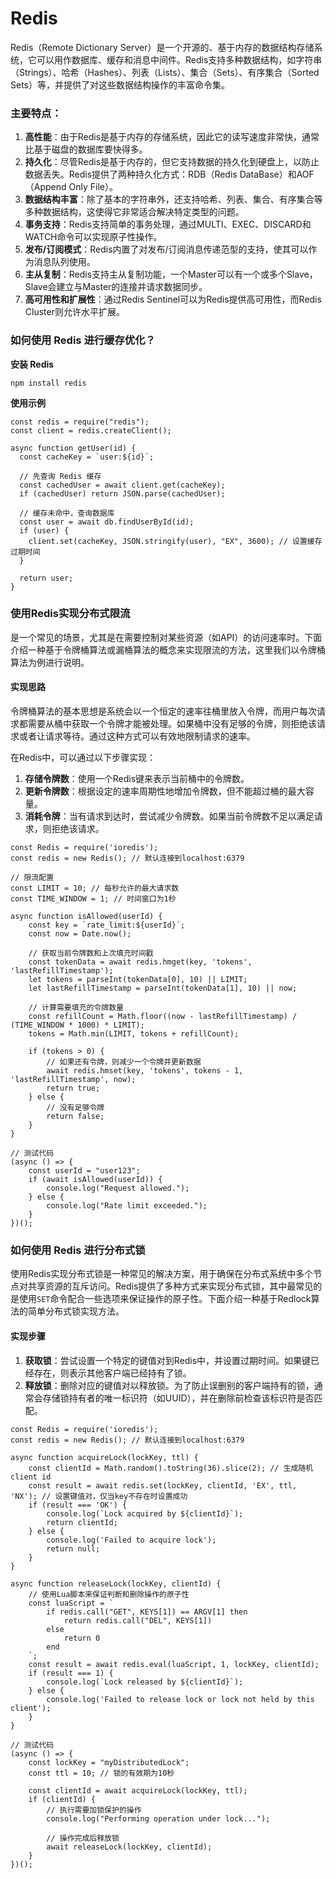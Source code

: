 # Redis

Redis（Remote Dictionary Server）是一个开源的、基于内存的数据结构存储系统，它可以用作数据库、缓存和消息中间件。Redis支持多种数据结构，如字符串（Strings）、哈希（Hashes）、列表（Lists）、集合（Sets）、有序集合（Sorted Sets）等，并提供了对这些数据结构操作的丰富命令集。

### 主要特点：

1. **高性能**：由于Redis是基于内存的存储系统，因此它的读写速度非常快，通常比基于磁盘的数据库要快得多。
2. **持久化**：尽管Redis是基于内存的，但它支持数据的持久化到硬盘上，以防止数据丢失。Redis提供了两种持久化方式：RDB（Redis DataBase）和AOF（Append Only File）。
3. **数据结构丰富**：除了基本的字符串外，还支持哈希、列表、集合、有序集合等多种数据结构，这使得它非常适合解决特定类型的问题。
4. **事务支持**：Redis支持简单的事务处理，通过MULTI、EXEC、DISCARD和WATCH命令可以实现原子性操作。
5. **发布/订阅模式**：Redis内置了对发布/订阅消息传递范型的支持，使其可以作为消息队列使用。
6. **主从复制**：Redis支持主从复制功能，一个Master可以有一个或多个Slave，Slave会建立与Master的连接并请求数据同步。
7. **高可用性和扩展性**：通过Redis Sentinel可以为Redis提供高可用性，而Redis Cluster则允许水平扩展。

### **如何使用 Redis 进行缓存优化？** <a href="#ru-he-shi-yong-redis-jin-xing-huan-cun-you-hua" id="ru-he-shi-yong-redis-jin-xing-huan-cun-you-hua"></a>

**安装 Redis**

```
npm install redis
```

**使用示例**



```
const redis = require("redis");
const client = redis.createClient();

async function getUser(id) {
  const cacheKey = `user:${id}`;

  // 先查询 Redis 缓存
  const cachedUser = await client.get(cacheKey);
  if (cachedUser) return JSON.parse(cachedUser);

  // 缓存未命中，查询数据库
  const user = await db.findUserById(id);
  if (user) {
    client.set(cacheKey, JSON.stringify(user), "EX", 3600); // 设置缓存过期时间
  }

  return user;
}
```

### 使用Redis实现分布式限流

是一个常见的场景，尤其是在需要控制对某些资源（如API）的访问速率时。下面介绍一种基于令牌桶算法或漏桶算法的概念来实现限流的方法，这里我们以令牌桶算法为例进行说明。

#### 实现思路

令牌桶算法的基本思想是系统会以一个恒定的速率往桶里放入令牌，而用户每次请求都需要从桶中获取一个令牌才能被处理。如果桶中没有足够的令牌，则拒绝该请求或者让请求等待。通过这种方式可以有效地限制请求的速率。

在Redis中，可以通过以下步骤实现：

1. **存储令牌数**：使用一个Redis键来表示当前桶中的令牌数。
2. **更新令牌数**：根据设定的速率周期性地增加令牌数，但不能超过桶的最大容量。
3. **消耗令牌**：当有请求到达时，尝试减少令牌数。如果当前令牌数不足以满足请求，则拒绝该请求。

```
const Redis = require('ioredis');
const redis = new Redis(); // 默认连接到localhost:6379

// 限流配置
const LIMIT = 10; // 每秒允许的最大请求数
const TIME_WINDOW = 1; // 时间窗口为1秒

async function isAllowed(userId) {
    const key = `rate_limit:${userId}`;
    const now = Date.now();
    
    // 获取当前令牌数和上次填充时间戳
    const tokenData = await redis.hmget(key, 'tokens', 'lastRefillTimestamp');
    let tokens = parseInt(tokenData[0], 10) || LIMIT;
    let lastRefillTimestamp = parseInt(tokenData[1], 10) || now;

    // 计算需要填充的令牌数量
    const refillCount = Math.floor((now - lastRefillTimestamp) / (TIME_WINDOW * 1000) * LIMIT);
    tokens = Math.min(LIMIT, tokens + refillCount);

    if (tokens > 0) {
        // 如果还有令牌，则减少一个令牌并更新数据
        await redis.hmset(key, 'tokens', tokens - 1, 'lastRefillTimestamp', now);
        return true;
    } else {
        // 没有足够令牌
        return false;
    }
}

// 测试代码
(async () => {
    const userId = "user123";
    if (await isAllowed(userId)) {
        console.log("Request allowed.");
    } else {
        console.log("Rate limit exceeded.");
    }
})();
```

### **如何使用 Redis 进行分布式锁**

使用Redis实现分布式锁是一种常见的解决方案，用于确保在分布式系统中多个节点对共享资源的互斥访问。Redis提供了多种方式来实现分布式锁，其中最常见的是使用`SET`命令配合一些选项来保证操作的原子性。下面介绍一种基于Redlock算法的简单分布式锁实现方法。

#### 实现步骤

1. **获取锁**：尝试设置一个特定的键值对到Redis中，并设置过期时间。如果键已经存在，则表示其他客户端已经持有了锁。
2. **释放锁**：删除对应的键值对以释放锁。为了防止误删别的客户端持有的锁，通常会存储锁持有者的唯一标识符（如UUID），并在删除前检查该标识符是否匹配。

```
const Redis = require('ioredis');
const redis = new Redis(); // 默认连接到localhost:6379

async function acquireLock(lockKey, ttl) {
    const clientId = Math.random().toString(36).slice(2); // 生成随机client id
    const result = await redis.set(lockKey, clientId, 'EX', ttl, 'NX'); // 设置键值对，仅当key不存在时设置成功
    if (result === 'OK') {
        console.log(`Lock acquired by ${clientId}`);
        return clientId;
    } else {
        console.log('Failed to acquire lock');
        return null;
    }
}

async function releaseLock(lockKey, clientId) {
    // 使用Lua脚本来保证判断和删除操作的原子性
    const luaScript = `
        if redis.call("GET", KEYS[1]) == ARGV[1] then
            return redis.call("DEL", KEYS[1])
        else
            return 0
        end
    `;
    const result = await redis.eval(luaScript, 1, lockKey, clientId);
    if (result === 1) {
        console.log(`Lock released by ${clientId}`);
    } else {
        console.log('Failed to release lock or lock not held by this client');
    }
}

// 测试代码
(async () => {
    const lockKey = "myDistributedLock";
    const ttl = 10; // 锁的有效期为10秒

    const clientId = await acquireLock(lockKey, ttl);
    if (clientId) {
        // 执行需要加锁保护的操作
        console.log("Performing operation under lock...");
        
        // 操作完成后释放锁
        await releaseLock(lockKey, clientId);
    }
})();
```
